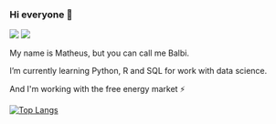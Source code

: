 ### Hi everyone 👋
[<img src="https://img.shields.io/badge/LinkedIn-0077B5?style=for-the-badge&logo=linkedin&logoColor=white">](https://www.linkedin.com/in/matheus-balbinote/)  <a href="balbinotematheus@gmail.com">
<img src="https://img.shields.io/badge/Gmail-D14836?style=for-the-badge&logo=gmail&logoColor=white"/>
</a>

My name is Matheus, but you can call me Balbi.

I’m currently learning Python, R and SQL for work with data science.

And I'm working with the free energy market ⚡ 

<div style="width: 150px;">
<a href="https://github-readme-stats.vercel.app/api/top-langs/?username=mbalbinote&layout=compact">
  <img src="https://github-readme-stats.vercel.app/api/top-langs/?username=mbalbinote&layout=compact" alt="Top Langs" />
</a>
</div>

<!--
**mbalbinote/mbalbinote** is a ✨ _special_ ✨ repository because its `README.md` (this file) appears on your GitHub profile.

Here are some ideas to get you started:

- 🔭 I’m currently working on ...
- 🌱 I’m currently learning ...
- 👯 I’m looking to collaborate on ...
- 🤔 I’m looking for help with ...
- 💬 Ask me about ...
- 📫 How to reach me: ...
- 😄 Pronouns: ...
- ⚡ Fun fact: ...
-->
